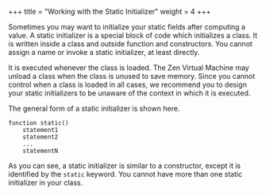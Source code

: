 +++
title = "Working with the Static Initializer"
weight = 4
+++

Sometimes you may want to initialize your static fields after computing a value.
A static initializer is a special block of code which initializes a class.
It is written inside a class and outside function and constructors. You cannot
assign a name or invoke a static initializer, at least directly.

It is executed whenever the class is loaded. The Zen Virtual Machine may
unload a class when the class is unused to save memory. Since you cannot control
when a class is loaded in all cases, we recommend you to design your static
initializers to be unaware of the context in which it is executed.

The general form of a static initializer is shown here.
```
function static()
    statement1
    statement2
    ...
    statementN
```

As you can see, a static initializer is similar to a constructor, except it
is identified by the `static` keyword. You cannot have more than one static
initializer in your class.